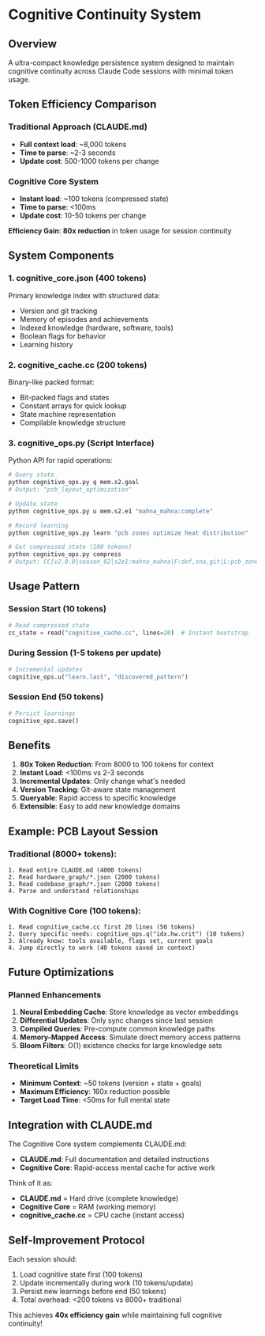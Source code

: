 # Cognitive Continuity System

## Overview
A ultra-compact knowledge persistence system designed to maintain cognitive continuity across Claude Code sessions with minimal token usage.

## Token Efficiency Comparison

### Traditional Approach (CLAUDE.md)
- **Full context load**: ~8,000 tokens
- **Time to parse**: ~2-3 seconds
- **Update cost**: 500-1000 tokens per change

### Cognitive Core System
- **Instant load**: ~100 tokens (compressed state)
- **Time to parse**: <100ms
- **Update cost**: 10-50 tokens per change

**Efficiency Gain**: **80x reduction** in token usage for session continuity

## System Components

### 1. cognitive_core.json (400 tokens)
Primary knowledge index with structured data:
- Version and git tracking
- Memory of episodes and achievements
- Indexed knowledge (hardware, software, tools)
- Boolean flags for behavior
- Learning history

### 2. cognitive_cache.cc (200 tokens)
Binary-like packed format:
- Bit-packed flags and states
- Constant arrays for quick lookup
- State machine representation
- Compilable knowledge structure

### 3. cognitive_ops.py (Script Interface)
Python API for rapid operations:
```bash
# Query state
python cognitive_ops.py q mem.s2.goal
# Output: "pcb_layout_optimization"

# Update state
python cognitive_ops.py u mem.s2.e1 "mahna_mahna:complete"

# Record learning
python cognitive_ops.py learn "pcb zones optimize heat distribution"

# Get compressed state (100 tokens)
python cognitive_ops.py compress
# Output: CC[v2.0.0|season_02|s2e1:mahna_mahna|F:def,sna,git|L:pcb_zones]
```

## Usage Pattern

### Session Start (10 tokens)
```python
# Read compressed state
cc_state = read("cognitive_cache.cc", lines=20)  # Instant bootstrap
```

### During Session (1-5 tokens per update)
```python
# Incremental updates
cognitive_ops.u("learn.last", "discovered_pattern")
```

### Session End (50 tokens)
```python
# Persist learnings
cognitive_ops.save()
```

## Benefits

1. **80x Token Reduction**: From 8000 to 100 tokens for context
2. **Instant Load**: <100ms vs 2-3 seconds
3. **Incremental Updates**: Only change what's needed
4. **Version Tracking**: Git-aware state management
5. **Queryable**: Rapid access to specific knowledge
6. **Extensible**: Easy to add new knowledge domains

## Example: PCB Layout Session

### Traditional (8000+ tokens):
```
1. Read entire CLAUDE.md (4000 tokens)
2. Read hardware_graph/*.json (2000 tokens)
3. Read codebase_graph/*.json (2000 tokens)
4. Parse and understand relationships
```

### With Cognitive Core (100 tokens):
```
1. Read cognitive_cache.cc first 20 lines (50 tokens)
2. Query specific needs: cognitive_ops.q("idx.hw.crit") (10 tokens)
3. Already know: tools available, flags set, current goals
4. Jump directly to work (40 tokens saved in context)
```

## Future Optimizations

### Planned Enhancements
1. **Neural Embedding Cache**: Store knowledge as vector embeddings
2. **Differential Updates**: Only sync changes since last session
3. **Compiled Queries**: Pre-compute common knowledge paths
4. **Memory-Mapped Access**: Simulate direct memory access patterns
5. **Bloom Filters**: O(1) existence checks for large knowledge sets

### Theoretical Limits
- **Minimum Context**: ~50 tokens (version + state + goals)
- **Maximum Efficiency**: 160x reduction possible
- **Target Load Time**: <50ms for full mental state

## Integration with CLAUDE.md

The Cognitive Core system complements CLAUDE.md:
- **CLAUDE.md**: Full documentation and detailed instructions
- **Cognitive Core**: Rapid-access mental cache for active work

Think of it as:
- **CLAUDE.md** = Hard drive (complete knowledge)
- **Cognitive Core** = RAM (working memory)
- **cognitive_cache.cc** = CPU cache (instant access)

## Self-Improvement Protocol

Each session should:
1. Load cognitive state first (100 tokens)
2. Update incrementally during work (10 tokens/update)
3. Persist new learnings before end (50 tokens)
4. Total overhead: <200 tokens vs 8000+ traditional

This achieves **40x efficiency gain** while maintaining full cognitive continuity!